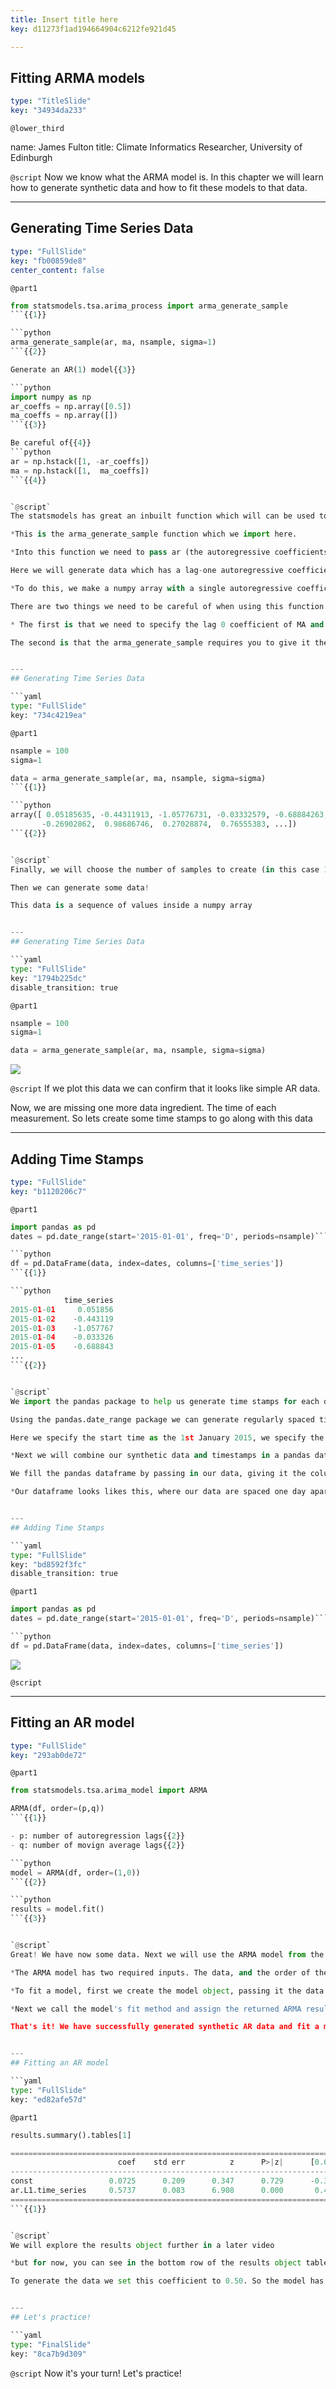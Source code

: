 ```yaml
---
title: Insert title here
key: d11273f1ad194664904c6212fe921d45

---
```

## Fitting ARMA models

```yaml
type: "TitleSlide"
key: "34934da233"
```

`@lower_third`

name: James Fulton
title: Climate Informatics Researcher, University of Edinburgh


`@script`
Now we know what the ARMA model is. In this chapter we will learn how to generate synthetic data and how to fit these models to that data.


---
## Generating Time Series Data

```yaml
type: "FullSlide"
key: "fb00859de8"
center_content: false
```

`@part1`
```python
from statsmodels.tsa.arima_process import arma_generate_sample
```{{1}}

```python
arma_generate_sample(ar, ma, nsample, sigma=1)
```{{2}}

Generate an AR(1) model{{3}}

```python
import numpy as np
ar_coeffs = np.array([0.5])
ma_coeffs = np.array([])
```{{3}}

Be careful of{{4}}
```python
ar = np.hstack([1, -ar_coeffs])
ma = np.hstack([1,  ma_coeffs])
```{{4}}


`@script`
The statsmodels has great an inbuilt function which will can be used to generate synthetic ARMA data. 

*This is the arma_generate_sample function which we import here.

*Into this function we need to pass ar (the autoregressive coefficients), ma (the moving average coefficients), nsamples (the number of samples to generate) and sigma (the standard deviation of the noise).

Here we will generate data which has a lag-one autoregressive coefficient of 0.5 and no moving average coefficients. This is an AR(1) model. 

*To do this, we make a numpy array with a single autoregressive coefficient of 0.5. We also create an empty numpy array for the moving average coefficients. 

There are two things we need to be careful of when using this function. 

* The first is that we need to specify the lag 0 coefficient of MA and AR. You will almost always set this to 1 in practice. We use the numpy hstack method to add a one onto the start of the coefficent arrays.

The second is that the arma_generate_sample requires you to give it the negative of the autoregressive coefficients for lag greater than 1. We also do this inside the hstack function.


---
## Generating Time Series Data

```yaml
type: "FullSlide"
key: "734c4219ea"
```

`@part1`
```python
nsample = 100
sigma=1
```
```python
data = arma_generate_sample(ar, ma, nsample, sigma=sigma)
```{{1}}

```python
array([ 0.05185635, -0.44311913, -1.05776731, -0.03332579, -0.68884263,
       -0.26902862,  0.98686746,  0.27028874,  0.76555383, ...])
```{{2}}


`@script`
Finally, we will choose the number of samples to create (in this case 100) and set the noise standard deviation to 1.

Then we can generate some data!

This data is a sequence of values inside a numpy array


---
## Generating Time Series Data

```yaml
type: "FullSlide"
key: "1794b225dc"
disable_transition: true
```

`@part1`
```python
nsample = 100
sigma=1
```
```python
data = arma_generate_sample(ar, ma, nsample, sigma=sigma)
```

![](https://assets.datacamp.com/production/repositories/4399/datasets/3d69f249f72d221f9ec968b3174d73dda974f350/raw_generated_data.png)


`@script`
If we plot this data we can confirm that it looks like simple AR data.

Now, we are missing one more data ingredient. The time of each measurement. So lets create some time stamps to go along with this data


---
## Adding Time Stamps

```yaml
type: "FullSlide"
key: "b1120206c7"
```

`@part1`
```python
import pandas as pd
dates = pd.date_range(start='2015-01-01', freq='D', periods=nsample)```

```python
df = pd.DataFrame(data, index=dates, columns=['time_series'])
```{{1}}

```python
            time_series
2015-01-01     0.051856
2015-01-02    -0.443119
2015-01-03    -1.057767
2015-01-04    -0.033326
2015-01-05    -0.688843
...
```{{2}}


`@script`
We import the pandas package to help us generate time stamps for each data point. 

Using the pandas.date_range package we can generate regularly spaced timestamps to attach to each of our synthetic data points. 

Here we specify the start time as the 1st January 2015, we specify the frequency as 'D' (for daily) and we create the same number of date stamps as we have data points

*Next we will combine our synthetic data and timestamps in a pandas dataframe

We fill the pandas dataframe by passing in our data, giving it the column name 'time_series'. We also pass in our dates which will become the indices of the dataframe

*Our dataframe looks likes this, where our data are spaced one day apart


---
## Adding Time Stamps

```yaml
type: "FullSlide"
key: "bd8592f3fc"
disable_transition: true
```

`@part1`
```python
import pandas as pd
dates = pd.date_range(start='2015-01-01', freq='D', periods=nsample)```

```python
df = pd.DataFrame(data, index=dates, columns=['time_series'])
```

![](https://assets.datacamp.com/production/repositories/4399/datasets/dcaf17246c2965d2ba8175436ec2b353dc44f704/pandas_generated_data.png)


`@script`



---
## Fitting an AR model

```yaml
type: "FullSlide"
key: "293ab0de72"
```

`@part1`
```python
from statsmodels.tsa.arima_model import ARMA
```
```python
ARMA(df, order=(p,q))
```{{1}}

- p: number of autoregression lags{{2}}
- q: number of movign average lags{{2}}

```python
model = ARMA(df, order=(1,0))
```{{2}}

```python
results = model.fit()
```{{3}}


`@script`
Great! We have now some data. Next we will use the ARMA model from the statsmodels package to fit the data that we created earlier. We import the model like this.

*The ARMA model has two required inputs. The data, and the order of the ARMA model.

*To fit a model, first we create the model object, passing it the data and the order. Remember that the data we generated was from a simple an AR(1) model. Therefore p will be one and q will be zero in this case.

*Next we call the model's fit method and assign the returned ARMA results object to the variable results.

That's it! We have successfully generated synthetic AR data and fit a model to it!


---
## Fitting an AR model

```yaml
type: "FullSlide"
key: "ed82afe57d"
```

`@part1`
```python
results.summary().tables[1]
```

```python
=====================================================================================
                        coef    std err          z      P>|z|      [0.025      0.975]
-------------------------------------------------------------------------------------
const                 0.0725      0.209      0.347      0.729      -0.336       0.481
ar.L1.time_series     0.5737      0.083      6.908      0.000       0.411       0.736
=====================================================================================
```{{1}}


`@script`
We will explore the results object further in a later video 

*but for now, you can see in the bottom row of the results object table, the fitted AR coefficient is 0.57 +- 0.08. 

To generate the data we set this coefficient to 0.50. So the model has recovered our coefficient within one standard deviation of error


---
## Let's practice!

```yaml
type: "FinalSlide"
key: "8ca7b9d309"
```

`@script`
Now it's your turn! Let's practice!

